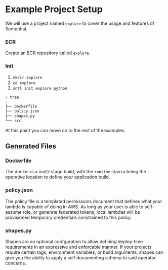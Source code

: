 # Example Project Setup
We will use a project named `explore` to cover the usage and features of Sentential.

### ECR
Create an ECR repository called `explore`. 

### Init
1. `mkdir explore`
1. `cd explore`
1. `sntl init explore python`

```bash
> tree
.
├── Dockerfile
├── policy.json
├── shapes.py
└── src
```

At this point you can move on to the rest of the examples.

## Generated Files

### Dockerfile
The docker is a multi-stage build, with the `runtime` stanza being the operative location to define your application build.

### policy.json
The policy file is a templated permissions document that defines what your lambda is capable of doing in AWS. As long as your user is able to self-assume role, or generate federated tokens, local lambdas will be provisioned temporary credentials constrained to this policy.

### shapes.py
Shapes are an optional confguration to allow defining deploy-time requirements in an expressive and enforcable manner. If your projects require certain tags, environment variables, or build arguments, shapes can give you the ability to apply a self documenting schema to said operator concerns.

